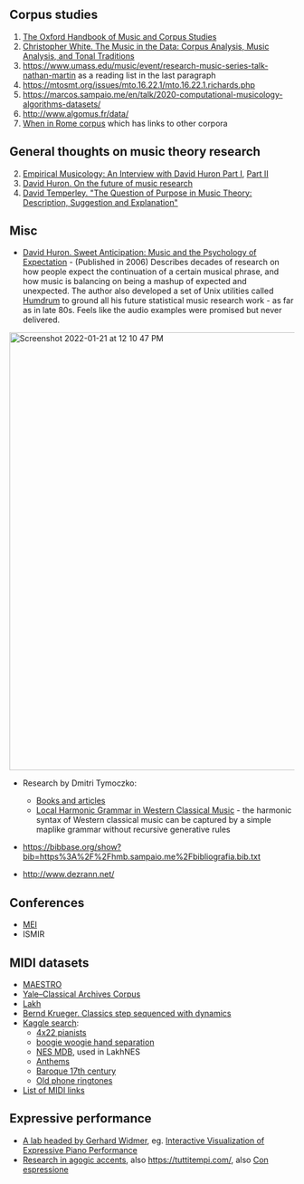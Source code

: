 Corpus studies
---

1. [The Oxford Handbook of Music and Corpus Studies](https://academic.oup.com/edited-volume/41992)
2. [Christopher White. The Music in the Data: Corpus Analysis, Music Analysis, and Tonal Traditions](https://www.routledge.com/The-Music-in-the-Data-Corpus-Analysis-Music-Analysis-and-Tonal-Traditions/White/p/book/9781032259222)
3. https://www.umass.edu/music/event/research-music-series-talk-nathan-martin as a reading list in the last paragraph
4. https://mtosmt.org/issues/mto.16.22.1/mto.16.22.1.richards.php
5. https://marcos.sampaio.me/en/talk/2020-computational-musicology-algorithms-datasets/
6. http://www.algomus.fr/data/
7. [When in Rome corpus](https://github.com/MarkGotham/When-in-Rome) which has links to other corpora 

General thoughts on music theory research
---

2. [Empirical Musicology: An Interview with David Huron Part I](https://emusicology.org/index.php/EMR/article/view/7718/5744), [Part II](https://emusicology.org/article/view/8103/6032)
3. [David Huron. On the future of music research](https://kb.osu.edu/bitstream/handle/1811/93138/1/FDMC_2021_Huron_005.pdf)
1. [David Temperley. "The Question of Purpose in Music Theory: Description, Suggestion and Explanation"](http://davidtemperley.com/wp-content/uploads/2015/11/temperley-cm99.pdf)

Misc
---

- [David Huron. Sweet Anticipation: Music and the Psychology of Expectation](https://amzn.to/3FNCjmo) - (Published in 2006) Describes decades of research on how people expect the continuation of a certain musical phrase, and how music is balancing on being a mashup of expected and unexpected. The author also developed a set of Unix utilities called [Humdrum](https://www.humdrum.org/) to ground all his future statistical music research work - as far as in late 80s. Feels like the audio examples were promised but never delivered.

<img width="774" alt="Screenshot 2022-01-21 at 12 10 47 PM" src="https://user-images.githubusercontent.com/1491908/150499414-7dbb1772-6ceb-44b8-8018-d4869a345fa3.png">


- Research by Dmitri Tymoczko: 
  - [Books and articles](https://dmitri.mycpanel.princeton.edu/publications.html)
  - [Local Harmonic Grammar in Western Classical Music](https://dmitri.mycpanel.princeton.edu/mozart.pdf) - the harmonic syntax of Western classical music can be captured by a simple maplike grammar without recursive generative rules


- https://bibbase.org/show?bib=https%3A%2F%2Fhmb.sampaio.me%2Fbibliografia.bib.txt
- http://www.dezrann.net/

Conferences
---

- [MEI](https://music-encoding.org/conference/proceedings.html)
- ISMIR

MIDI datasets
---

- [MAESTRO](https://magenta.tensorflow.org/datasets/maestro)
- [Yale–Classical Archives Corpus](https://ycac.yale.edu/)
- [Lakh](https://colinraffel.com/projects/lmd/)
- [Bernd Krueger. Classics step sequenced with dynamics](http://www.piano-midi.de/)
- [Kaggle search](https://www.kaggle.com/search?q=midi+in%3Adatasets):
  - [4x22 pianists](https://www.kaggle.com/datasets/ashkhagan/the-vienna-4x22-piano-corpus)
  - [boogie woogie hand separation](https://www.kaggle.com/datasets/burekpapi/sepiwoogie)
  - [NES MDB](https://www.kaggle.com/datasets/imsparsh/nes-mdb-dataset), used in LakhNES
  - [Anthems](https://www.kaggle.com/datasets/awesomepgm/national-anthems-of-every-country)
  - [Baroque 17th century](https://www.kaggle.com/datasets/celiarubiomadrigal/baroque-midi-music-17th-century)
  - [Old phone ringtones](https://www.kaggle.com/datasets/narektorosyan/old-phone-ringtones-as-midi)
- [List of MIDI links](http://www.virtualphilharmonic.co.uk/MIDIlinks.htm)



Expressive performance
---

- [A lab headed by Gerhard Widmer](https://www.jku.at/en/research/research-documentation/research-unit/308/), eg. [Interactive Visualization of Expressive Piano Performance](http://www.cp.jku.at/research/papers/Gasser_diplomarbeit.pdf)
- [Research in agogic accents](https://emusicology.org/index.php/EMR/article/view/7338/6026), also https://tuttitempi.com/, also [Con espressione](https://vimeo.com/516752581)
